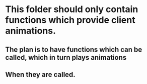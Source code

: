 # This folder should only contain functions which provide client animations.

## The plan is to have functions which can be called, which in turn plays animations
## When they are called.